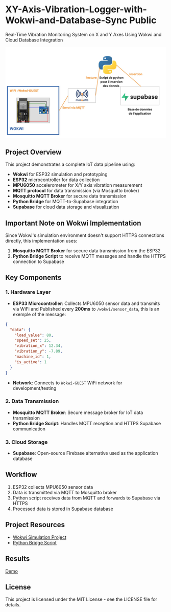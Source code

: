 # XY-Axis-Vibration-Logger-with-Wokwi-and-Database-Sync Public
Real-Time Vibration Monitoring System on X and Y Axes Using Wokwi and Cloud Database Integration

![Project Architecture](Figures.jpg)

## Project Overview
This project demonstrates a complete IoT data pipeline using:
- **Wokwi** for ESP32 simulation and prototyping 
- **ESP32** microcontroller for data collection
- **MPU6050** accelerometer for X/Y axis vibration measurement
- **MQTT protocol** for data transmission (via Mosquitto broker)
- **Mosquitto MQTT Broker** for secure data transmission
- **Python Bridge** for MQTT-to-Supabase integration
- **Supabase** for cloud data storage and visualization

## Important Note on Wokwi Implementation
Since Wokwi's simulation environment doesn't support HTTPS connections directly, this implementation uses:
1. **Mosquitto MQTT Broker** for secure data transmission from the ESP32
2. **Python Bridge Script** to receive MQTT messages and handle the HTTPS connection to Supabase

## Key Components

### 1. Hardware Layer
- **ESP33 Microcontroller**: Collects MPU6050 sensor data and transmits via WiFi and Published every **200ms** to `/wokwi/sensor_data`, this is an exemple of the message:
```json
{
  "data": {
    "load_value": 80,
    "speed_set": 25,
    "vibration_x": 12.34,
    "vibration_y": -7.89,
    "machine_id": 1,
    "is_active": 1
  }
}
```
- **Network**: Connects to `Wokwi-GUEST` WiFi network for development/testing

### 2. Data Transmission
- **Mosquitto MQTT Broker**: Secure message broker for IoT data transmission
- **Python Bridge Script**: Handles MQTT reception and HTTPS Supabase communication

### 3. Cloud Storage
- **Supabase**: Open-source Firebase alternative used as the application database

## Workflow
1. ESP32 collects MPU6050 sensor data  
2. Data is transmitted via MQTT to Mosquitto broker
3. Python script receives data from MQTT and forwards to Supabase via HTTPS
4. Processed data is stored in Supabase database

## Project Resources
- [Wokwi Simulation Project](https://wokwi.com/projects/433371236986210305)
- [Python Bridge Script](https://github.com/chaymaAitB/XY-Axis-Vibration-Logger-with-Wokwi-and-Database-Sync/blob/main/insert_to_server.py)

## Results
[Demo](https://github.com/chaymaAitB/XY-Axis-Vibration-Logger-with-Wokwi-and-Database-Sync/blob/main/result.jpg)

## License
This project is licensed under the MIT License - see the LICENSE file for details.
